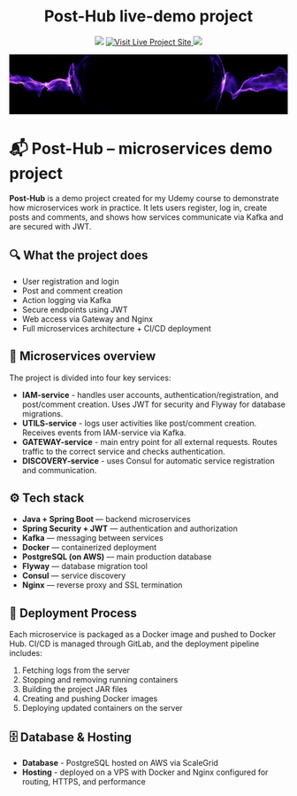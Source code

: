 <h1 align="center"> Post-Hub live-demo project</h1>

<p align="center">
 <img src="https://user-images.githubusercontent.com/74038190/213844263-a8897a51-32f4-4b3b-b5c2-e1528b89f6f3.png" width="50px" />

  <a href="https://nick8787.github.io/post-wave-demo-project/" target="_blank">
    <img src="https://img.shields.io/badge/Visit%20Live%20Project%20Site-Click%20Here-brightgreen?style=for-the-badge&logo=github&logoColor=white" alt="Visit Live Project Site">
  </a>
 <img src="https://user-images.githubusercontent.com/74038190/213844263-a8897a51-32f4-4b3b-b5c2-e1528b89f6f3.png" width="50px" />
</p>

<p align="center">
  <img src="images/post-hub-demo.gif" alt="Post-Wave Logo" />
</p>

# 📬 Post-Hub – microservices demo project

**Post-Hub**  is a demo project created for my Udemy course to demonstrate how microservices work in practice. It lets users register, log in, create posts and comments, and shows how services communicate via Kafka and are secured with JWT.

## 🔍 What the project does

- User registration and login
- Post and comment creation
- Action logging via Kafka
- Secure endpoints using JWT
- Web access via Gateway and Nginx
- Full microservices architecture + CI/CD deployment

## 🧩 Microservices overview

The project is divided into four key services:

- **IAM-service** - handles user accounts, authentication/registration, and post/comment creation. Uses JWT for security and Flyway for database migrations.
- **UTILS-service** - logs user activities like post/comment creation. Receives events from IAM-service via Kafka.
- **GATEWAY-service** - main entry point for all external requests. Routes traffic to the correct service and checks authentication.
- **DISCOVERY-service** - uses Consul for automatic service registration and communication.

## ⚙️ Tech stack

- **Java + Spring Boot** — backend microservices
- **Spring Security + JWT** — authentication and authorization
- **Kafka** — messaging between services
- **Docker** — containerized deployment
- **PostgreSQL (on AWS)** — main production database
- **Flyway** — database migration tool
- **Consul** — service discovery
- **Nginx** — reverse proxy and SSL termination

## 🚀 Deployment Process

Each microservice is packaged as a Docker image and pushed to Docker Hub. CI/CD is managed through GitLab, and the deployment pipeline includes:

1. Fetching logs from the server
2. Stopping and removing running containers
3. Building the project JAR files
4. Creating and pushing Docker images
5. Deploying updated containers on the server

## 🗄️ Database & Hosting

- **Database** - PostgreSQL hosted on AWS via ScaleGrid
- **Hosting** - deployed on a VPS with Docker and Nginx configured for routing, HTTPS, and performance

